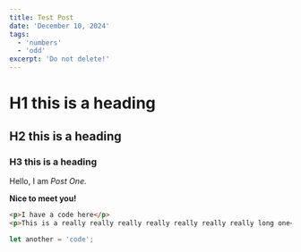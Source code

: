 ```yaml
---
title: Test Post
date: 'December 10, 2024'
tags:
  - 'numbers'
  - 'odd'
excerpt: 'Do not delete!'
---
```


# H1 this is a heading

## H2 this is a heading

### H3 this is a heading

Hello, I am _Post One._

**Nice to meet you!**

```html
<p>I have a code here</p>
<p>This is a really really really really really really really long one</p>
```

```js
let another = 'code';
```
